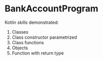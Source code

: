 # BankAccountProgram

Kotlin skills demonstrated:

1. Classes
2. Class constructor parametrized
3. Class functions
4. Objects
5. Function with return type
